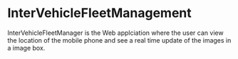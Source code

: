 InterVehicleFleetManagement
===========================

InterVehicleFleetManager is the Web applciation where the user can view the location of the mobile phone and see a real time update of the images in a image box. 